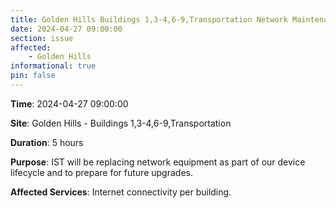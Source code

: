 ```yaml
---
title: Golden Hills Buildings 1,3-4,6-9,Transportation Network Maintenance
date: 2024-04-27 09:00:00
section: issue
affected:
    - Golden Hills
informational: true
pin: false
---
```


**Time**: 2024-04-27 09:00:00

**Site**: Golden Hills - Buildings 1,3-4,6-9,Transportation

**Duration**: 5 hours

**Purpose**: IST will be replacing network equipment as part of our device lifecycle and to prepare for future upgrades.

**Affected Services**: Internet connectivity per building.